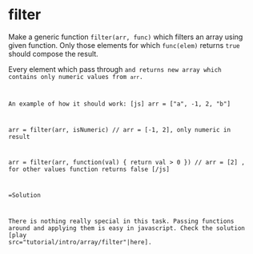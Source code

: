 
# filter 

Make a generic function `filter(arr, func)` which filters an array using given function. 
Only those elements for which `func(elem)` returns `true` should compose the result.


Every element which pass through <code>and returns new array which contains only numeric values from <code>arr</code>.

An example of how it should work:
[js]
arr = ["a", -1, 2, "b"]

arr = filter(arr, isNumeric)
// arr = [-1, 2], only numeric in result

arr = filter(arr, function(val) { return val > 0 })
// arr = [2] , for other values function returns false
[/js]

=Solution

There is nothing really special in this task. Passing functions around and applying them is easy in javascript. Check the solution [play src="tutorial/intro/array/filter"|here].


